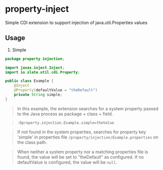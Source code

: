# property-inject
Simple CDI extension to support injection of java.util.Properties values

## Usage

1. Simple

```java
package property.injection;

import javax.inject.Inject;
import io.xlate.util.cdi.Property;

public class Example {
    @Inject
    @Property(defaultValue = "theDefault")
    private String simple;
}

```
> In this example, the extension searches for a system property passed to the Java process as package + class + field.

>     -Dproperty.injection.Example.simple=theValue

> If not found in the system properties, searches for property key 'simple' in properties file
> `/property/injection/Example.properties` on the class path.

> When neither a system property nor a matching properties file is found, the value will be set to "theDefault" as configured. If no defaultValue
> is configured, the value will be `null`.

